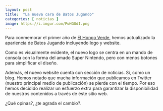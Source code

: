 ```yaml
---
layout: post
title:  "La nueva cara de Batos Jugando"
categories: [ noticias ]
image: https://i.imgur.com/PwHGUdI.png
---
```


Para conmemorar el primer año de [El Hongo Verde](/podcast), hemos actualizado la apariencia de Batos Jugando incluyendo logo y website.

Como es visualmente evidente, el nuevo logo se centra en un mando de consola con la forma del amado Super Nintendo, pero con menos botones para simplificar el diseño.

Además, el nuevo website cuenta con sección de noticias. Si, como un blog. Hemos notado que mucha información que publicamos en Twitter (nuestro principal medio de publicación) se pierde con el tiempo. Por eso hemos decidido realizar un esfuerzo extra para garantizar la disponibilidad de nuestros contenidos a través de éste sitio web.

¿Qué opinas?, ¿te agrada el cambio?.
